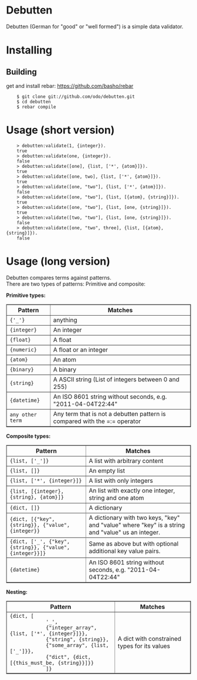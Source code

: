 # Debutten

Debutten (German for "good" or "well formed") is a simple data validator.<br/>

Installing
=========

Building
--------

get and install rebar: https://github.com/basho/rebar

        $ git clone git://github.com/odo/debutten.git
        $ cd debutten
        $ rebar compile

Usage (short version)
=========

        > debutten:validate(1, {integer}).   
        true
        > debutten:validate(one, {integer}).
        false
        > debutten:validate([one], {list, ['*', {atom}]}).
        true
        > debutten:validate([one, two], {list, ['*', {atom}]}).
        true
        > debutten:validate([one, "two"], {list, ['*', {atom}]}).
        false
        > debutten:validate([one, "two"], {list, [{atom}, {string}]}).
        true
        > debutten:validate([one, "two"], {list, [one, {string}]}).
        true
        > debutten:validate([two, "two"], {list, [one, {string}]}).
        false
        > debutten:validate([one, "two", three], {list, [{atom}, {string}]}).
        false


Usage (long version)
=========

Debutten compares terms against patterns.<br/>There are two types of patterns: Primitive and composite:

<b>Primitive types:</b>
<table border="1">
    <th>Pattern</th>
    <th>Matches</th>
    <tr>
      <td><code>{'_'}</code></td>
      <td>anything</td>
    </tr><tr>
      <td><code>{integer}</code></td>
      <td>An integer</td>
    </tr><tr>
      <td><code>{float}</code></td>
      <td>A float</td>
    </tr><tr>
      <td><code>{numeric}</code></td>
      <td>A float or an integer</td>
    </tr><tr>
      <td><code>{atom}</code></td>
      <td>An atom</td>
    </tr><tr>
      <td><code>{binary}</code></td>
      <td>A binary</td>
    </tr><tr>
    </tr><tr>
      <td><code>{string}</code></td>
      <td>A ASCII string (List of integers between 0 and 255)</td>
    </tr><tr>
      <td><code>{datetime}</code></td>
      <td>An ISO 8601 string without seconds, e.g. "2011-04-04T22:44"</td>
    </tr><tr>
      <td><code>any other term</code></td>
      <td>Any term that is not a debutten pattern is compared with the =:= operator</td>
    </tr>
</table>

<b>Composite types:</b>
<table border="1">
    <th>Pattern</th>
    <th>Matches</th>
    <tr>
      <td><code>{list, ['_']}</code></td>
      <td>A list with arbitrary content</td>
    </tr><tr>
      <td><code>{list, []}</code></td>
      <td>An empty list</td>
    </tr><tr>
      <td><code>{list, ['*', {integer}]}</code></td>
      <td>A list with only integers</td>
    </tr><tr>
      <td><code>{list, [{integer}, {string}, {atom}]}</code></td>
      <td>An list with exactly one integer, string and one atom</td>
    </tr><tr>
      <td><code>{dict, []}</code></td>
      <td>A dictionary</td>
    </tr><tr>
    </tr><tr>
      <td><code>{dict, [{"key", {string}}, {"value", {integer}}</code></td>
      <td>A dictionary with two keys, "key" and "value" where "key" is a string and "value" us an integer.</td>
    </tr><tr>
    </tr><tr>
      <td><code>{dict, ['_', {"key", {string}}, {"value", {integer}}]}</code></td>
      <td>Same as above but with optional additional key value pairs.</td>
    </tr><tr>
      <td><code>{datetime}</code></td>
      <td>An ISO 8601 string without seconds, e.g. "2011-04-04T22:44"</td>
    </tr>
</table>

<b>Nesting:</b>
<table border="1">
    <th>Pattern</th>
    <th>Matches</th>
    <tr>
      <td><code>{dict, [
			'_',
			{"integer_array", {list, ['*', {integer}]}},
			{"string", {string}},
			{"some_array", {list, ['_']}},
			{"dict", {dict, [{this_must_be, {string}}]}}
			]}</code></td>
      <td>A dict with constrained types for its values</td>
    </tr>
</table>



